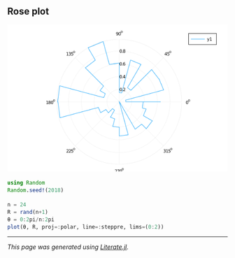 ## Rose plot

![rose.png](images/rose.png)

```julia
using Random
Random.seed!(2018)

n = 24
R = rand(n+1)
θ = 0:2pi/n:2pi
plot(θ, R, proj=:polar, line=:steppre, lims=(0:2))
```

---

*This page was generated using [Literate.jl](https://github.com/fredrikekre/Literate.jl).*

